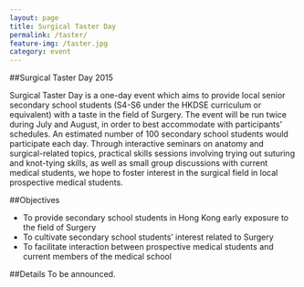 ```yaml
---
layout: page
title: Surgical Taster Day
permalink: /taster/
feature-img: /taster.jpg
category: event
---
```

##Surgical Taster Day 2015

Surgical Taster Day is a one-day event which aims to provide local senior secondary school students (S4-S6 under the HKDSE curriculum or equivalent) with a taste in the field of Surgery. The event will be run twice during July and August, in order to best accommodate with participants’ schedules. An estimated number of 100 secondary school students would participate each day. Through interactive seminars on anatomy and surgical-related topics, practical skills sessions involving trying out suturing and knot-tying skills, as well as small group discussions with current medical students, we hope to foster interest in the surgical field in local prospective medical students.

##Objectives
- To provide secondary school students in Hong Kong early exposure to the field of Surgery
- To cultivate  secondary school students’ interest related to Surgery
- To facilitate interaction between prospective medical students and current members of the medical school

##Details
To be announced.
